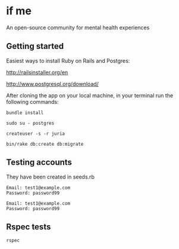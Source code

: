 if me
=====

An open-source community for mental health experiences

Getting started
---------------

Easiest ways to install Ruby on Rails and Postgres:

http://railsinstaller.org/en

http://www.postgresql.org/download/

After cloning the app on your local machine, in your terminal run the following commands:

```
bundle install
```

```
sudo su - postgres
```

```
createuser -s -r juria
````

```
bin/rake db:create db:migrate
```

Testing accounts
-----------------

They have been created in seeds.rb

```
Email: test1@example.com
Password: password99
```

```
Email: test1@example.com
Password: password99
```

Rspec tests
------------

```
rspec
```



